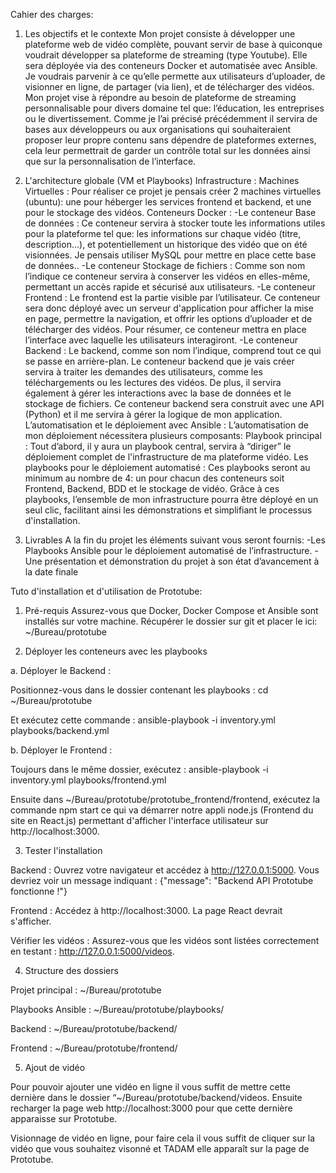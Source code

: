 Cahier des charges: 

1.  Les objectifs et le contexte
Mon projet consiste à développer une plateforme web de vidéo complète, pouvant servir de base à quiconque voudrait développer sa plateforme de streaming (type Youtube). Elle sera déployée via des conteneurs Docker et automatisée avec Ansible. Je voudrais parvenir à ce qu’elle permette aux utilisateurs d’uploader, de visionner en ligne, de partager (via lien), et de télécharger des vidéos.
Mon projet vise à répondre au besoin de plateforme de streaming personnalisable pour divers domaine tel que: l’éducation, les entreprises ou le divertissement. Comme je l’ai précisé précédemment il servira de bases aux développeurs ou aux organisations qui souhaiteraient proposer leur propre contenu sans dépendre de plateformes externes, cela leur permettrait de garder un contrôle total sur les données ainsi que sur la personnalisation de l’interface.

2. L'architecture globale (VM et Playbooks)
Infrastructure :
Machines Virtuelles : 
Pour réaliser ce projet je pensais créer 2 machines virtuelles (ubuntu): une pour héberger les services frontend et backend, et une pour le stockage des vidéos.
Conteneurs Docker :
-Le conteneur Base de données : Ce conteneur servira à stocker toute les informations utiles pour la plateforme tel que: les informations sur chaque vidéo (titre, description...), et potentiellement un historique des vidéo que on été visionnées. Je pensais utiliser MySQL pour mettre en place cette base de données..
-Le conteneur Stockage de fichiers : Comme son nom l’indique ce conteneur servira à conserver les vidéos en elles-même, permettant un accès rapide et sécurisé aux utilisateurs.
-Le conteneur Frontend : Le frontend est la partie visible par l’utilisateur. Ce conteneur sera donc déployé avec un serveur d'application pour afficher la mise en page, permettre la navigation, et offrir les options d’uploader et de télécharger des vidéos. Pour résumer, ce conteneur mettra en place l’interface avec laquelle les utilisateurs interagiront.
-Le conteneur Backend : Le backend, comme son nom l’indique, comprend tout ce qui se passe en arrière-plan. Le conteneur backend que je vais créer servira à traiter les demandes des utilisateurs, comme les téléchargements ou les lectures des vidéos. De plus, il servira également à gérer les interactions avec la base de données et le stockage de fichiers. Ce conteneur backend sera construit avec une API (Python) et il me servira à gérer la logique de mon application.
L’automatisation et le déploiement avec Ansible :
L’automatisation de mon déploiement nécessitera plusieurs composants:
Playbook principal : 
Tout d’abord, il y aura un playbook central, servira à “diriger” le déploiement complet de l'infrastructure de ma plateforme vidéo.
Les playbooks pour le déploiement automatisé : 
Ces playbooks seront au minimum au nombre de 4: un pour chacun des conteneurs soit Frontend, Backend, BDD et le stockage de vidéo. Grâce à ces playbooks, l’ensemble de mon infrastructure pourra être déployé en un seul clic, facilitant ainsi les démonstrations et simplifiant le processus d'installation.

4. Livrables
A la fin du projet les éléments suivant vous seront fournis: 
-Les Playbooks Ansible pour le déploiement automatisé de l’infrastructure.
-Une présentation et démonstration du projet à son état d’avancement à la date finale 


Tuto d'installation et d'utilisation de Prototube:

1. Pré-requis
Assurez-vous que Docker, Docker Compose et Ansible sont installés sur votre machine.
Récupérer le dossier sur git et placer le ici:
~/Bureau/prototube

2. Déployer les conteneurs avec les playbooks

a. Déployer le Backend :

Positionnez-vous dans le dossier contenant les playbooks :
cd ~/Bureau/prototube

Et exécutez cette commande :
ansible-playbook -i inventory.yml playbooks/backend.yml

b. Déployer le Frontend :

Toujours dans le même dossier, exécutez :
ansible-playbook -i inventory.yml playbooks/frontend.yml

Ensuite dans ~/Bureau/prototube/prototube_frontend/frontend, exécutez la commande npm start ce qui va démarrer notre appli node.js (Frontend du site en React.js) permettant d'afficher l'interface utilisateur sur http://localhost:3000.

3. Tester l'installation
   
Backend : Ouvrez votre navigateur et accédez à http://127.0.0.1:5000. Vous devriez voir un message indiquant :
{"message": "Backend API Prototube fonctionne !"}

Frontend : Accédez à http://localhost:3000. La page React devrait s'afficher.

Vérifier les vidéos :
Assurez-vous que les vidéos sont listées correctement en testant :
http://127.0.0.1:5000/videos.

4. Structure des dossiers
   
Projet principal : ~/Bureau/prototube

Playbooks Ansible : ~/Bureau/prototube/playbooks/

Backend : ~/Bureau/prototube/backend/

Frontend : ~/Bureau/prototube/frontend/

5. Ajout de vidéo
   
Pour pouvoir ajouter une vidéo en ligne il vous suffit de mettre cette dernière dans le dossier “~/Bureau/prototube/backend/videos. Ensuite recharger la page web http://localhost:3000 pour que cette dernière apparaisse sur Prototube.

Visionnage de vidéo en ligne, pour faire cela il vous suffit de cliquer sur la vidéo que vous souhaitez visonné et TADAM elle apparaît sur la page de Prototube.
